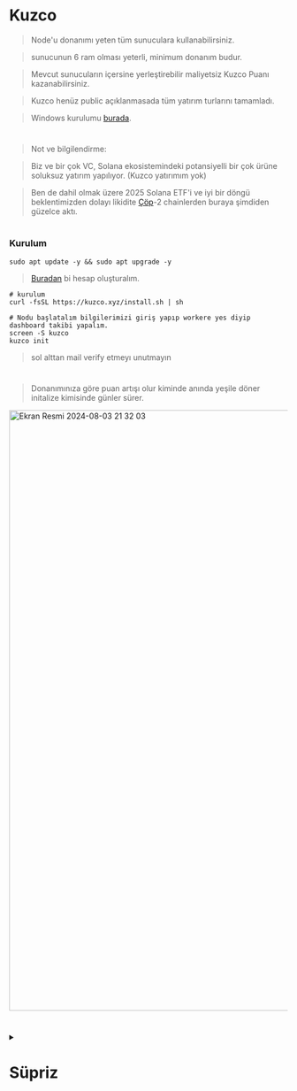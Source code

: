 # Kuzco

> Node'u donanımı yeten tüm sunuculara kullanabilirsiniz.

> sunucunun 6 ram olması yeterli, minimum donanım budur.

> Mevcut sunucuların içersine yerleştirebilir maliyetsiz Kuzco Puanı kazanabilirsiniz.

> Kuzco henüz public açıklanmasada tüm yatırım turlarını tamamladı.

> Windows kurulumu [burada](https://kuzco.xyz/download).

#

> Not ve bilgilendirme:

> Biz ve bir çok VC, Solana ekosistemindeki potansiyelli bir çok ürüne soluksuz yatırım yapılıyor. (Kuzco yatırımım yok)

> Ben de dahil olmak üzere 2025 Solana ETF'i ve iyi bir döngü beklentimizden dolayı likidite [Çöp](https://en.wikipedia.org/wiki/Holocaust_(Marvel_Comics))-2 chainlerden buraya şimdiden güzelce aktı.

#

### Kurulum

```console
sudo apt update -y && sudo apt upgrade -y
```

> [Buradan](https://kuzco.xyz/dashboard/overview) bi hesap oluşturalım.

```console
# kurulum
curl -fsSL https://kuzco.xyz/install.sh | sh

# Nodu başlatalım bilgilerimizi giriş yapıp workere yes diyip dashboard takibi yapalım.
screen -S kuzco
kuzco init
```

> sol alttan mail verify etmeyı unutmayın

#

> Donanımınıza göre puan artışı olur kiminde anında yeşile döner initalize kimisinde günler sürer.

<img width="1086" alt="Ekran Resmi 2024-08-03 21 32 03" src="https://github.com/user-attachments/assets/f6e439a1-4b0d-4c18-9a86-c4fa81304262">


#

<details>
  <summary> <h1> Süpriz </summary> </h1>

> Bilgisi ve beyni yetmeyip sıkışınca her içeriğime hem ilk atlayıp hem de bana ve topluluğuma laf atan zırtapozlar [bu şarkı](https://www.youtube.com/watch?v=P5rSkpGr3SI) size.

> Hadi bu içeriğide alın kendinize çevirin.

</details>
